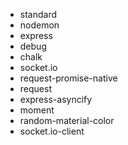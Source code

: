 - standard
- nodemon
- express
- debug
- chalk
- socket.io
- request-promise-native
- request
- express-asyncify
- moment
- random-material-color 
- socket.io-client
